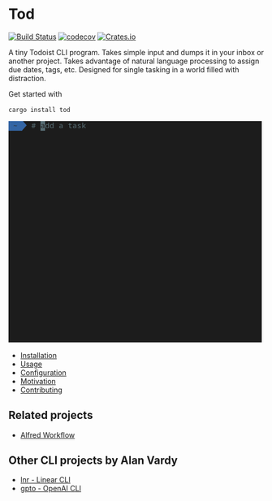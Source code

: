 # Tod

[![Build Status](https://github.com/alanvardy/tod/workflows/ci/badge.svg)](https://github.com/alanvardy/tod) [![codecov](https://codecov.io/gh/alanvardy/tod/branch/main/graph/badge.svg?token=9FBJK1SU0K)](https://codecov.io/gh/alanvardy/tod) [![Crates.io](https://img.shields.io/crates/v/tod.svg)](https://crates.io/crates/tod)

A tiny Todoist CLI program. Takes simple input and dumps it in your inbox or another project. Takes advantage of natural language processing to assign due dates, tags, etc. Designed for single tasking in a world filled with distraction.

Get started with

```bash
cargo install tod
```

![Tod](tod.gif)

- [Installation](/docs/installation.md)
- [Usage](/docs/usage.md)
- [Configuration](/docs/configuration.md)
- [Motivation](/docs/motivation.md)
- [Contributing](/docs/contributing.md)

## Related projects

- [Alfred Workflow](https://github.com/stacksjb/AlfredTodWorkflow)

## Other CLI projects by Alan Vardy

- [lnr - Linear CLI](https://github.com/alanvardy/lnr)
- [gpto - OpenAI CLI](https://github.com/alanvardy/gpto)
